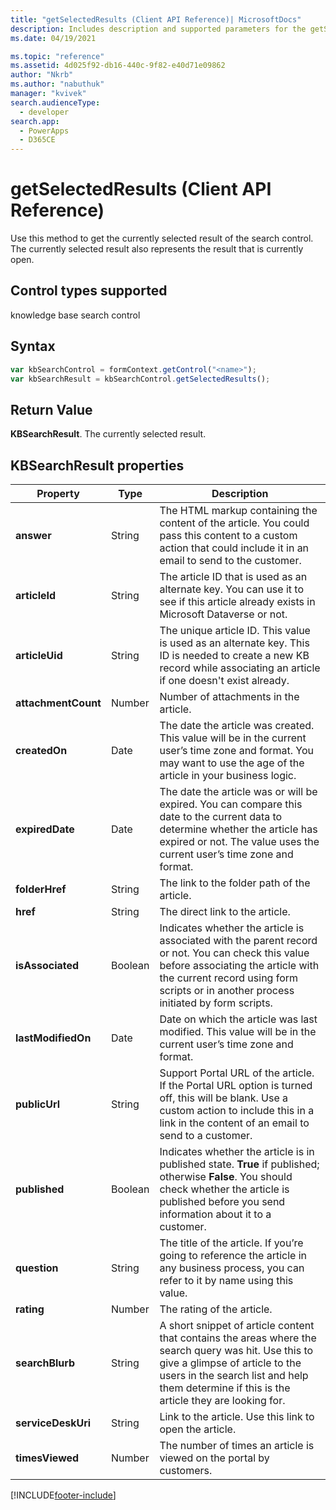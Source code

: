 ```yaml
---
title: "getSelectedResults (Client API Reference)| MicrosoftDocs"
description: Includes description and supported parameters for the getSelectedResults method.
ms.date: 04/19/2021

ms.topic: "reference"
ms.assetid: 4d025f92-db16-440c-9f82-e40d71e09862
author: "Nkrb"
ms.author: "nabuthuk"
manager: "kvivek"
search.audienceType: 
  - developer
search.app: 
  - PowerApps
  - D365CE
---
```

# getSelectedResults (Client API Reference)


Use this method to get the currently selected result of the search control. The currently selected result also represents the result that is currently open. 

## Control types supported

knowledge base search control

## Syntax

```JavaScript
var kbSearchControl = formContext.getControl("<name>");
var kbSearchResult = kbSearchControl.getSelectedResults();
```

## Return Value 

**KBSearchResult**. The currently selected result.

## KBSearchResult properties

| **Property**        | **Type** | **Description**  |
|---------------------|----------|------------------|
| **answer**          | String   | The HTML markup containing the content of the article. You could pass this content to a custom action that could include it in an email to send to the customer. |
| **articleId**       | String   | The article ID that is used as an alternate key. You can use it to see if this article already exists in Microsoft Dataverse or not.|
| **articleUid**      | String   | The unique article ID. This value is used as an alternate key. This ID is needed to create a new KB record while associating an article if one doesn't exist already. |
| **attachmentCount** | Number   | Number of attachments in the article. |
| **createdOn**       | Date     | The date the article was created. This value will be in the current user’s time zone and format. You may want to use the age of the article in your business logic. |
| **expiredDate**     | Date     | The date the article was or will be expired. You can compare this date to the current data to determine whether the article has expired or not. The value uses the current user’s time zone and format.|
| **folderHref**      | String   | The link to the folder path of the article.|
| **href**            | String   | The direct link to the article.|
| **isAssociated**    | Boolean  | Indicates whether the article is associated with the parent record or not. You can check this value before associating the article with the current record using form scripts or in another process initiated by form scripts. |
| **lastModifiedOn**  | Date     | Date on which the article was last modified. This value will be in the current user’s time zone and format. |
| **publicUrl**       | String   | Support Portal URL of the article. If the Portal URL option is turned off, this will be blank. Use a custom action to include this in a link in the content of an email to send to a customer. |
| **published**       | Boolean  | Indicates whether the article is in published state. **True** if published; otherwise **False**. You should check whether the article is published before you send information about it to a customer. |
| **question**        | String   | The title of the article. If you’re going to reference the article in any business process, you can refer to it by name using this value.  |
| **rating**          | Number   | The rating of the article.  |
| **searchBlurb**     | String   | A short snippet of article content that contains the areas where the search query was hit. Use this to give a glimpse of article to the users in the search list and help them determine if this is the article they are looking for. |
| **serviceDeskUri**  | String   | Link to the article. Use this link to open the article.   |
| **timesViewed**     | Number   | The number of times an article is viewed on the portal by customers.  |


[!INCLUDE[footer-include](../../../../../includes/footer-banner.md)]
